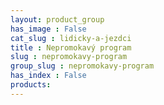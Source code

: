 ```yaml
---
layout: product_group
has_image : False
cat_slug : lidicky-a-jezdci
title : Nepromokavý program
slug : nepromokavy-program
group_slug : nepromokavy-program
has_index : False
products:
---
```


